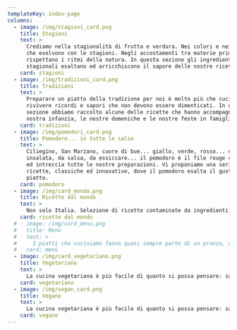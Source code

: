 ```yaml
---
templateKey: index-page
columns:
  - image: /img/stagioni_card.png
    title: Stagioni
    text: >
      Crediamo nella stagionalità di frutta e verdura. Nei colori e nei sapori
      che evolvono con le stagioni. Negli accostamenti tra materie prime che
      rispettano i ritmi della natura. In questa sezione gli ingredienti
      stagionali esaltano ed arricchiscono il sapore delle nostre ricette.
    card: stagioni
  - image: /img/tradizioni_card.png
    title: Tradizioni
    text: >
      Preparare un piatto della tradizione per noi è molto più che cucinare. E’
      rivivere ricordi e sapori che non devono essere dimenticati. In questa
      sezione abbiamo raccolto alcune delle ricette che hanno accompagnato la
      nostra infanzia, le nostre domeniche e le nostre feste in famiglia.
    card: tradizioni
  - image: /img/pomodori_card.png
    title: Pomodoro... in tutte le salse
    text: >
      Ciliegino, San Marzano, cuore di bue... giallo, verde, rosso... da
      insalata, da salsa, da essiccare... il pomodoro è il file rouge che unisce
      ed intreccia tutte le nostre preparazioni. Vi proponiamo una serie di
      ricette, classiche ed innovative, dove il pomodoro esalta il gusto del
      piatto.
    card: pomodoro
  - image: /img/card_mondo.png
    title: Ricette dal mondo
    text: >
      Non solo Italia. Selezione di ricette contaminate da ingredienti, sapori e profumi dal mondo. Ricette assaggiate in luoghi visitati per evocare ricordi di viaggio. Ricette solo immaginate per avvicinarci a culture culinarie che non conosciamo. Una sezione per sorprendersi da abbinamenti inaspettati.
    card: ricette dal mondo
  # - image: /img/card_menu.png
  #   title: Menù
  #   text: >
  #     I piatti che cuciniamo fanno quasi sempre parte di un pranzo, una cena..di un menù più grande insomma! Ed allora perché non condividere con voi i nostri abbinamenti? Ricette dal nostro sito che combinate insieme possono creare piccole proposte di menù.
  #   card: menù
  - image: /img/card_vegetariano.png
    title: Vegetariano
    text: >
      La cucina vegetariana è più facile di quanto si possa pensare: sa essere varia, gustosa ed apre la strada ad una maggiore sostenibilità. E' anche un modo per soffermarsi su parti di scaffali al supermercato che sembra non ci siano mai state!
    card: vegetariano
  - image: /img/vegan_card.png
    title: Vegano
    text: >
      La cucina vegetariana è più facile di quanto si possa pensare: sa essere varia, gustosa ed apre la strada ad una maggiore sostenibilità. E' anche un modo per soffermarsi su parti di scaffali al supermercato che sembra non ci siano mai state!
    card: vegano
---
```

